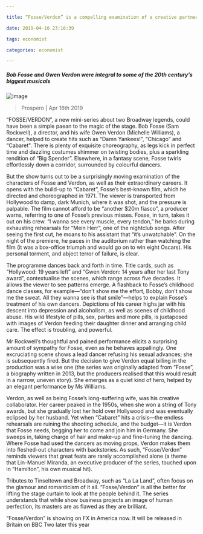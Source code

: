 ---
title: “Fosse/Verdon” is a compelling examination of a creative partnership 
date: 2019-04-16 23:16:39 
tags: economist 
categories: economist 
---


##### Bob Fosse and Gwen Verdon were integral to some of the 20th century’s biggest musicals
![image](https://cdn.static-economist.com/sites/default/files/20190420_BKP503.jpg)
> Prospero | Apr 16th 2019
“FOSSE/VERDON”, a new mini-series about two Broadway legends, could have been a simple paean to the magic of the stage. Bob Fosse (Sam Rockwell), a director, and his wife Gwen Verdon (Michelle Williams), a dancer, helped to create hits such as “Damn Yankees!”, “Chicago” and “Cabaret". There is plenty of exquisite choreography, as legs kick in perfect time and dazzling costumes shimmer on twisting bodies, plus a sparkling rendition of “Big Spender”. Elsewhere, in a fantasy scene, Fosse twirls effortlessly down a corridor, surrounded by colourful dancers.
But the show turns out to be a surprisingly moving examination of the characters of Fosse and Verdon, as well as their extraordinary careers. It opens with the build-up to “Cabaret”, Fosse’s best-known film, which he directed and choreographed in 1971. The viewer is transported from Hollywood to damp, dark Munich, where it was shot, and the pressure is palpable. The film cannot afford to be “another $20m fiasco”, a producer warns, referring to one of Fosse’s previous misses. Fosse, in turn, takes it out on his crew. “I wanna see every muscle, every tendon,” he barks during exhausting rehearsals for “Mein Herr”, one of the nightclub songs. After seeing the first cut, he moans to his assistant that “it’s unwatchable”. On the night of the premiere, he paces in the auditorium rather than watching the film (it was a box-office triumph and would go on to win eight Oscars). His personal torment, and abject terror of failure, is clear. 
The programme dances back and forth in time. Title cards, such as “Hollywood: 19 years left” and “Gwen Verdon: 14 years after her last Tony award”, contextualise the scenes, which range across five decades. It allows the viewer to see patterns emerge. A flashback to Fosse’s childhood dance classes, for example—“don’t show me the effort, Bobby, don’t show me the sweat. All they wanna see is that smile”—helps to explain Fosse’s treatment of his own dancers. Depictions of his career highs jar with his descent into depression and alcoholism, as well as scenes of childhood abuse. His wild lifestyle of pills, sex, parties and more pills, is juxtaposed with images of Verdon feeding their daughter dinner and arranging child care. The effect is troubling, and powerful. 
Mr Rockwell’s thoughtful and pained performance elicits a surprising amount of sympathy for Fosse, even as he behaves appallingly. One excruciating scene shows a lead dancer refusing his sexual advances; she is subsequently fired. But the decision to give Verdon equal billing in the production was a wise one (the series was originally adapted from “Fosse”, a biography written in 2013, but the producers realised that this would result in a narrow, uneven story). She emerges as a quiet kind of hero, helped by an elegant performance by Ms Williams. 
Verdon, as well as being Fosse’s long-suffering wife, was his creative collaborator. Her career peaked in the 1950s, when she won a string of Tony awards, but she gradually lost her hold over Hollywood and was eventually eclipsed by her husband. Yet when “Cabaret” hits a crisis—the endless rehearsals are ruining the shooting schedule, and the budget—it is Verdon that Fosse needs, begging her to come and join him in Germany. She sweeps in, taking charge of hair and make-up and fine-tuning the dancing. Where Fosse had used the dancers as moving props, Verdon makes them into fleshed-out characters with backstories. As such, “Fosse/Verdon” reminds viewers that great feats are rarely accomplished alone (a theme that Lin-Manuel Miranda, an executive producer of the series, touched upon in “Hamilton”, his own musical hit). 
Tributes to Tinseltown and Broadway, such as “La La Land”, often focus on the glamour and romanticism of it all. “Fosse/Verdon” is all the better for lifting the stage curtain to look at the people behind it. The series understands that while show business projects an image of human perfection, its masters are as flawed as they are brilliant.
“Fosse/Verdon” is showing on FX in America now. It will be released in Britain on BBC Two later this year
